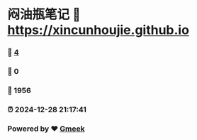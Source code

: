 # 闷油瓶笔记 :link: https://xincunhoujie.github.io 
### :page_facing_up: [4](https://xincunhoujie.github.io/tag.html) 
### :speech_balloon: 0 
### :hibiscus: 1956 
### :alarm_clock: 2024-12-28 21:17:41 
### Powered by :heart: [Gmeek](https://github.com/Meekdai/Gmeek)
